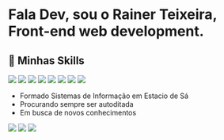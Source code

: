 # Fala Dev, sou o Rainer Teixeira, Front-end web development.

## 🚀 Minhas Skills

<p>
  <img src="https://i.imgur.com/aWper6d.jpg" />
  
  <img src="https://i.imgur.com/ImwtIG5.jpg" />
  
  <img src="https://i.imgur.com/mvDCpqJ.jpg" />

  <img src="https://i.imgur.com/kEJ2RHY.jpg" />
  
  <img src="https://i.imgur.com/zi2OBpe.jpg" />

  <img src="https://i.imgur.com/r4r6Jau.jpg" />

 <img src="https://i.imgur.com/VKsVvtv.jpg" />

  <img src="https://i.imgur.com/VXpdP1N.jpg" />
  

</p>

* Formado Sistemas de Informação em Estacio de Sá 
* Procurando sempre ser autoditada
* Em busca de novos conhecimentos

<p> 
  <a href="mailto:raineroliveira94@hotmail.com" alt="Hotmail">
  <img src="https://img.shields.io/badge/Gmail-D14836?style=for-the-badge&logo=gmail&logoColor=white" /></a>

  <a href="https://linkedin.com/in/rainerteixeira" alt="Linkedin">
  <img src="https://img.shields.io/badge/LinkedIn-0077B5?style=for-the-badge&logo=linkedin&logoColor=white" /></a>

  <a href="https://github.com/RainerTeixeira" alt="GitHub">
  <img src="https://img.shields.io/badge/GitHub-100000?style=for-the-badge&logo=github&logoColor=wh" /></a>

</p>
